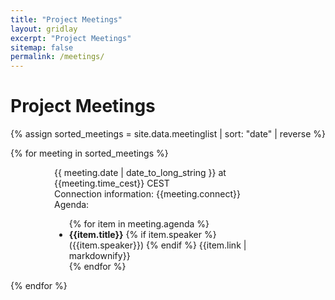 ```yaml
---
title: "Project Meetings"
layout: gridlay
excerpt: "Project Meetings"
sitemap: false
permalink: /meetings/
---
```




# Project Meetings

{% assign sorted_meetings = site.data.meetinglist | sort: "date" | reverse %}

{% for meeting in sorted_meetings %}
<span id="{{meeting.label}}">&nbsp;</span>
<div class="well" style="padding-left: 70px; padding-right: 70px">
  <a style="text-decoration:none;" href="#{{meeting.label}}">{{ meeting.date | date_to_long_string }} at {{meeting.time_cest}} CEST</a>
<div>
  Connection information: {{meeting.connect}} <br />
</div>
<div>
  Agenda:
  <ul>
    {% for item in meeting.agenda %}
    <li> <strong>{{item.title}}</strong> {% if item.speaker %} ({{item.speaker}}) {% endif %} {{item.link | markdownify}}</li>
    {% endfor %}
   </ul>
</div>
</div>
{% endfor %} 
